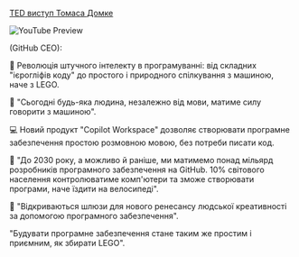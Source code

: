 <!--
date: 2024-05-24T14:42:14
-->

[TED виступ Томаса Домке](https://www.youtube.com/watch?v=nv9WwHpOKEg) 

![YouTube Preview](https://img.youtube.com/vi/nv9WwHpOKEg/mqdefault.jpg)

 (GitHub CEO):

🤖 Революція штучного інтелекту в програмуванні: від складних "ієрогліфів коду" до простого і природного спілкування з машиною, наче з LEGO. 

🧠 "Сьогодні будь-яка людина, незалежно від мови, матиме силу говорити з машиною".

💻 Новий продукт "Copilot Workspace" дозволяє створювати програмне забезпечення простою розмовною мовою, без потреби писати код.

🔮 "До 2030 року, а можливо й раніше, ми матимемо понад мільярд розробників програмного забезпечення на GitHub. 10% світового населення контролюватиме комп'ютери та зможе створювати програми, наче їздити на велосипеді".

🎨 "Відкриваються шлюзи для нового ренесансу людської креативності за допомогою програмного забезпечення".

"Будувати програмне забезпечення стане таким же простим і приємним, як збирати LEGO".